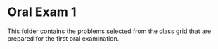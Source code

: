 Oral Exam 1
===========

This folder contains the problems selected from the
class grid that are prepared for the first oral
examination.

